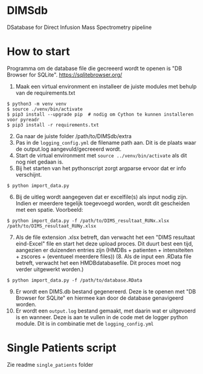 # DIMSdb
DSatabase for Direct Infusion Mass Spectrometry pipeline 

# How to start
Programma om de database file die gecreeerd wordt te openen is "DB Browser for SQLite". https://sqlitebrowser.org/
1. Maak een virtual environment en installeer de juiste modules met behulp van de requirements.txt
```
$ python3 -m venv venv
$ source ./venv/bin/activate
$ pip3 install --upgrade pip  # nodig om Cython te kunnen installeren voor pyreadr
$ pip3 install -r requirements.txt
```
2. Ga naar de juiste folder /path/to/DIMSdb/extra
3. Pas in de `logging_config.yml` de filename path aan. Dit is de plaats waar de output.log aangevuld/gecreeerd wordt.
4. Start de virtual environment met `source ../venv/bin/activate` als dit nog niet gedaan is.
5. Bij het starten van het pythonscript zorgt argparse ervoor dat er info verschijnt.
```
$ python import_data.py
```
6. Bij de uitleg wordt aangegeven dat er excelfile(s) als input nodig zijn. Indien er meerdere tegelijk toegevoegd worden, wordt dit gescheiden met een spatie. Voorbeeld:
```
$ python import_data.py -f /path/to/DIMS_resultaat_RUNx.xlsx /path/to/DIMS_resultaat_RUNy.xlsx
```
7. Als de file extension .xlsx betreft, dan verwacht het een "DIMS resultaat eind-Excel" file en start het deze upload proces. Dit duurt best een tijd, aangezien er duizenden entries zijn (HMDBs + patienten + intensiteiten + zscores + (eventueel meerdere files))
(8. Als de input een .RData file betreft, verwacht het een HMDBdatabasefile. Dit proces moet nog verder uitgewerkt worden.)
```
$ python import_data.py -f /path/to/database.RData
```
9. Er wordt een DIMS.db bestand gegenereerd. Deze is te openen met "DB Browser for SQLite" en hiermee kan door de database genavigeerd worden.
10. Er wordt een `output.log` bestand gemaakt, met daarin wat er uitgevoerd is en wanneer. Deze is aan te vullen in de code met de logger python module. Dit is in combinatie met de `logging_config.yml`

# Single Patients script
Zie readme `single_patients` folder

